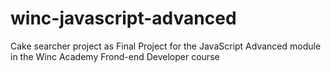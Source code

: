 # winc-javascript-advanced
Cake searcher project as Final Project for the JavaScript Advanced module in the Winc Academy Frond-end Developer course
